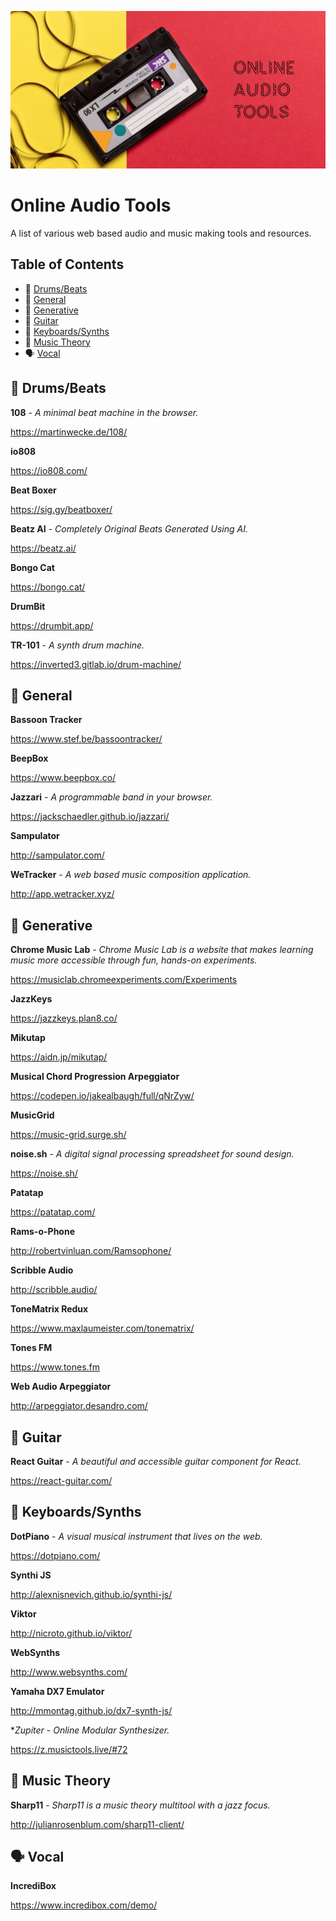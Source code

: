 ![Header image showing a cassette and the title ‘Online Audio Tools’](https://raw.githubusercontent.com/whitingx/online-audio-tools/main/audio-repo.png "Header image showing a cassette and the title ‘Online Audio Tools’")

# Online Audio Tools

A list of various web based audio and music making tools and resources.

## Table of Contents

- 🥁 [Drums/Beats](#-drumsbeats)
- 🧰 [General](#-general)
- 🤖 [Generative](#-generative)
- 🎸 [Guitar](#-guitar)
- 🎹 [Keyboards/Synths](#-keyboardssynths)
- 🎼 [Music Theory](#-music-theory)
- 🗣 [Vocal](#-vocal)

## 🥁 Drums/Beats

**108** - *A minimal beat machine in the browser.*

https://martinwecke.de/108/

**io808**

https://io808.com/

**Beat Boxer**

https://sig.gy/beatboxer/

**Beatz AI** - *Completely Original Beats Generated Using AI.*

https://beatz.ai/

**Bongo Cat**

https://bongo.cat/

**DrumBit**

https://drumbit.app/

**TR-101** - *A synth drum machine.*

https://inverted3.gitlab.io/drum-machine/

## 🧰 General

**Bassoon Tracker**

https://www.stef.be/bassoontracker/

**BeepBox**

https://www.beepbox.co/

**Jazzari** - *A programmable band in your browser.*

https://jackschaedler.github.io/jazzari/

**Sampulator**

http://sampulator.com/

**WeTracker** -  _A web based music composition application._

http://app.wetracker.xyz/

## 🤖 Generative

**Chrome Music Lab** - *Chrome Music Lab is a website that makes learning music more accessible through fun, hands-on experiments.*

https://musiclab.chromeexperiments.com/Experiments

**JazzKeys**

https://jazzkeys.plan8.co/

**Mikutap**

https://aidn.jp/mikutap/

**Musical Chord Progression Arpeggiator**

https://codepen.io/jakealbaugh/full/qNrZyw/

**MusicGrid**

https://music-grid.surge.sh/

**noise.sh** - *A digital signal processing spreadsheet for sound design.*

https://noise.sh/

**Patatap**

https://patatap.com/

**Rams-o-Phone**

http://robertvinluan.com/Ramsophone/

**Scribble Audio**

http://scribble.audio/

**ToneMatrix Redux**

https://www.maxlaumeister.com/tonematrix/

**Tones FM**

https://www.tones.fm

**Web Audio Arpeggiator**

http://arpeggiator.desandro.com/

## 🎸 Guitar

**React Guitar** - *A beautiful and accessible guitar component for React.*

https://react-guitar.com/

## 🎹 Keyboards/Synths

**DotPiano** - *A visual musical instrument that lives on the web.*

https://dotpiano.com/

**Synthi JS**

http://alexnisnevich.github.io/synthi-js/

**Viktor**

http://nicroto.github.io/viktor/

**WebSynths**

http://www.websynths.com/

**Yamaha DX7 Emulator**

http://mmontag.github.io/dx7-synth-js/

**Zupiter* - *Online Modular Synthesizer.*

https://z.musictools.live/#72

## 🎼 Music Theory

**Sharp11** - *Sharp11 is a music theory multitool with a jazz focus.*

http://julianrosenblum.com/sharp11-client/ 

## 🗣 Vocal

**IncrediBox**

https://www.incredibox.com/demo/
